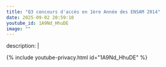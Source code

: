 ```yaml
---
title: "Q3 concours d'accès en 1ère Année des ENSAM 2014"
date: 2025-09-02 20:59:10 
youtube_id: 1A9Nd_HhuDE
image: ""
---
```

description: |
  
{% include youtube-privacy.html id="1A9Nd_HhuDE" %}
